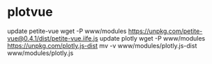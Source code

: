 # plotvue

update petite-vue
wget -P www/modules https://unpkg.com/petite-vue@0.4.1/dist/petite-vue.iife.js
update plotly
wget -P www/modules https://unpkg.com/plotly.js-dist
mv -v www/modules/plotly.js-dist www/modules/plotly.js